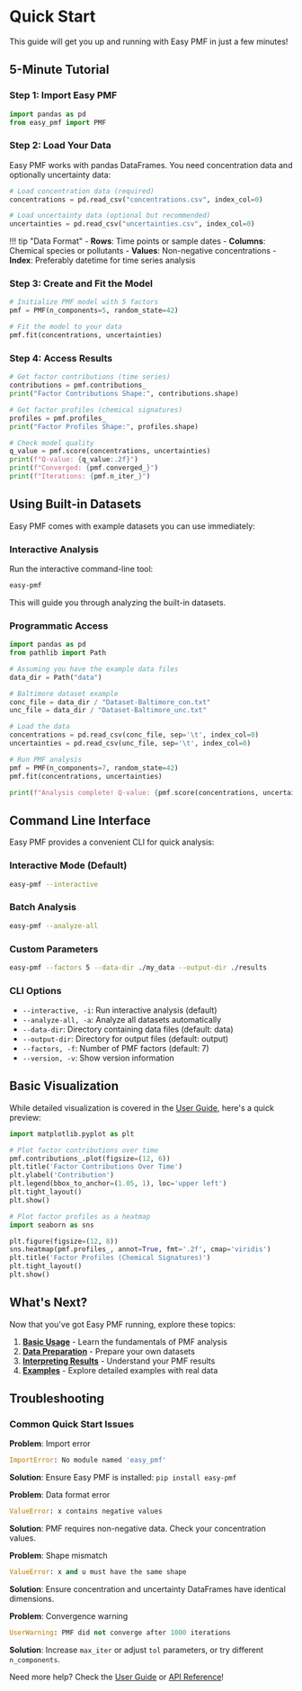 # Quick Start

This guide will get you up and running with Easy PMF in just a few minutes!

## 5-Minute Tutorial

### Step 1: Import Easy PMF

```python
import pandas as pd
from easy_pmf import PMF
```

### Step 2: Load Your Data

Easy PMF works with pandas DataFrames. You need concentration data and optionally uncertainty data:

```python
# Load concentration data (required)
concentrations = pd.read_csv("concentrations.csv", index_col=0)

# Load uncertainty data (optional but recommended)
uncertainties = pd.read_csv("uncertainties.csv", index_col=0)
```

!!! tip "Data Format"
    - **Rows**: Time points or sample dates
    - **Columns**: Chemical species or pollutants
    - **Values**: Non-negative concentrations
    - **Index**: Preferably datetime for time series analysis

### Step 3: Create and Fit the Model

```python
# Initialize PMF model with 5 factors
pmf = PMF(n_components=5, random_state=42)

# Fit the model to your data
pmf.fit(concentrations, uncertainties)
```

### Step 4: Access Results

```python
# Get factor contributions (time series)
contributions = pmf.contributions_
print("Factor Contributions Shape:", contributions.shape)

# Get factor profiles (chemical signatures)
profiles = pmf.profiles_
print("Factor Profiles Shape:", profiles.shape)

# Check model quality
q_value = pmf.score(concentrations, uncertainties)
print(f"Q-value: {q_value:.2f}")
print(f"Converged: {pmf.converged_}")
print(f"Iterations: {pmf.n_iter_}")
```

## Using Built-in Datasets

Easy PMF comes with example datasets you can use immediately:

### Interactive Analysis

Run the interactive command-line tool:

```bash
easy-pmf
```

This will guide you through analyzing the built-in datasets.

### Programmatic Access

```python
import pandas as pd
from pathlib import Path

# Assuming you have the example data files
data_dir = Path("data")

# Baltimore dataset example
conc_file = data_dir / "Dataset-Baltimore_con.txt"
unc_file = data_dir / "Dataset-Baltimore_unc.txt"

# Load the data
concentrations = pd.read_csv(conc_file, sep='\t', index_col=0)
uncertainties = pd.read_csv(unc_file, sep='\t', index_col=0)

# Run PMF analysis
pmf = PMF(n_components=7, random_state=42)
pmf.fit(concentrations, uncertainties)

print(f"Analysis complete! Q-value: {pmf.score(concentrations, uncertainties):.2f}")
```

## Command Line Interface

Easy PMF provides a convenient CLI for quick analysis:

### Interactive Mode (Default)

```bash
easy-pmf --interactive
```

### Batch Analysis

```bash
easy-pmf --analyze-all
```

### Custom Parameters

```bash
easy-pmf --factors 5 --data-dir ./my_data --output-dir ./results
```

### CLI Options

- `--interactive, -i`: Run interactive analysis (default)
- `--analyze-all, -a`: Analyze all datasets automatically
- `--data-dir`: Directory containing data files (default: data)
- `--output-dir`: Directory for output files (default: output)
- `--factors, -f`: Number of PMF factors (default: 7)
- `--version, -v`: Show version information

## Basic Visualization

While detailed visualization is covered in the [User Guide](../user-guide/visualization.md), here's a quick preview:

```python
import matplotlib.pyplot as plt

# Plot factor contributions over time
pmf.contributions_.plot(figsize=(12, 6))
plt.title('Factor Contributions Over Time')
plt.ylabel('Contribution')
plt.legend(bbox_to_anchor=(1.05, 1), loc='upper left')
plt.tight_layout()
plt.show()

# Plot factor profiles as a heatmap
import seaborn as sns

plt.figure(figsize=(12, 8))
sns.heatmap(pmf.profiles_, annot=True, fmt='.2f', cmap='viridis')
plt.title('Factor Profiles (Chemical Signatures)')
plt.tight_layout()
plt.show()
```

## What's Next?

Now that you've got Easy PMF running, explore these topics:

1. **[Basic Usage](basic-usage.md)** - Learn the fundamentals of PMF analysis
2. **[Data Preparation](../user-guide/data-preparation.md)** - Prepare your own datasets
3. **[Interpreting Results](../user-guide/interpreting-results.md)** - Understand your PMF results
4. **[Examples](../examples/datasets.md)** - Explore detailed examples with real data

## Troubleshooting

### Common Quick Start Issues

**Problem**: Import error
```python
ImportError: No module named 'easy_pmf'
```
**Solution**: Ensure Easy PMF is installed: `pip install easy-pmf`

**Problem**: Data format error
```python
ValueError: x contains negative values
```
**Solution**: PMF requires non-negative data. Check your concentration values.

**Problem**: Shape mismatch
```python
ValueError: x and u must have the same shape
```
**Solution**: Ensure concentration and uncertainty DataFrames have identical dimensions.

**Problem**: Convergence warning
```python
UserWarning: PMF did not converge after 1000 iterations
```
**Solution**: Increase `max_iter` or adjust `tol` parameters, or try different `n_components`.

Need more help? Check the [User Guide](../user-guide/pmf-basics.md) or [API Reference](../api/pmf.md)!
